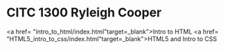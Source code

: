 # CITC 1300 Ryleigh Cooper

<a href= "intro_to_html/index.html"target=_blank">Intro to HTML</a>
<a href= "HTML5_intro_to_css/index.html"target=_blank">HTML5 and Intro to CSS</a>